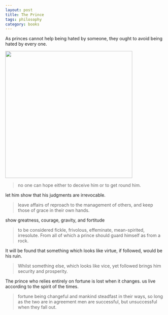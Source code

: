 ```yaml
---
layout: post
title: The Prince
tags: philosophy
category: books 
---
```


As princes cannot help being hated by someone, they ought to avoid being hated by every one. 


<img height="400" src="https://miro.medium.com/max/688/1*dXTprvEBtowXyaSCVtJSJA.jpeg" />


> no one can hope either to deceive him or to get round him.

let him show that his judgments are irrevocable.

>  leave affairs of reproach to the management of others, and keep those of grace in their own hands.

 show greatness, courage, gravity, and fortitude

>  to be considered fickle, frivolous, effeminate, mean-spirited, irresolute. From all of which a prince should guard himself as from a rock.

It will be found that something which looks like virtue, if followed, would be his ruin.

> Whilst something else, which looks like vice, yet followed brings him security and prosperity.

The prince who relies entirely on fortune is lost when it changes. us live according to the spirit of the times.

> fortune being changeful and mankind steadfast in their ways, so long as the two are in agreement men are successful, but unsuccessful when they fall out.
